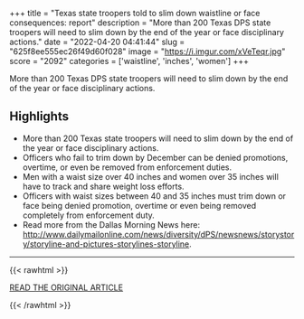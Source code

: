 +++
title = "Texas state troopers told to slim down waistline or face consequences: report"
description = "More than 200 Texas DPS state troopers will need to slim down by the end of the year or face disciplinary actions."
date = "2022-04-20 04:41:44"
slug = "625f8ee555ec26f49d60f028"
image = "https://i.imgur.com/xVeTeqr.jpg"
score = "2092"
categories = ['waistline', 'inches', 'women']
+++

More than 200 Texas DPS state troopers will need to slim down by the end of the year or face disciplinary actions.

## Highlights

- More than 200 Texas state troopers will need to slim down by the end of the year or face disciplinary actions.
- Officers who fail to trim down by December can be denied promotions, overtime, or even be removed from enforcement duties.
- Men with a waist size over 40 inches and women over 35 inches will have to track and share weight loss efforts.
- Officers with waist sizes between 40 and 35 inches must trim down or face being denied promotion, overtime or even being removed completely from enforcement duty.
- Read more from the Dallas Morning News here: http://www.dailymailonline.com/news/diversity/dPS/newsnews/storystory/storyline-and-pictures-storylines-storyline.

---

{{< rawhtml >}}
  <p class="article-category">
    <a target="_blank" href="https://www.kwtx.com/app/2022/04/19/texas-state-troopers-told-slim-down-waistline-or-face-consequences-report/?outputType=apps">READ THE ORIGINAL ARTICLE</a>
  </p>
{{< /rawhtml >}}
